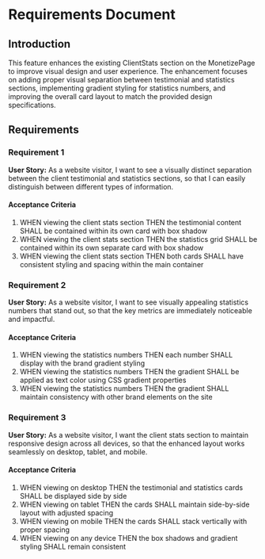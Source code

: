 # Requirements Document

## Introduction

This feature enhances the existing ClientStats section on the MonetizePage to improve visual design and user experience. The enhancement focuses on adding proper visual separation between testimonial and statistics sections, implementing gradient styling for statistics numbers, and improving the overall card layout to match the provided design specifications.

## Requirements

### Requirement 1

**User Story:** As a website visitor, I want to see a visually distinct separation between the client testimonial and statistics sections, so that I can easily distinguish between different types of information.

#### Acceptance Criteria

1. WHEN viewing the client stats section THEN the testimonial content SHALL be contained within its own card with box shadow
2. WHEN viewing the client stats section THEN the statistics grid SHALL be contained within its own separate card with box shadow
3. WHEN viewing the client stats section THEN both cards SHALL have consistent styling and spacing within the main container

### Requirement 2

**User Story:** As a website visitor, I want to see visually appealing statistics numbers that stand out, so that the key metrics are immediately noticeable and impactful.

#### Acceptance Criteria

1. WHEN viewing the statistics numbers THEN each number SHALL display with the brand gradient styling
2. WHEN viewing the statistics numbers THEN the gradient SHALL be applied as text color using CSS gradient properties
3. WHEN viewing the statistics numbers THEN the gradient SHALL maintain consistency with other brand elements on the site

### Requirement 3

**User Story:** As a website visitor, I want the client stats section to maintain responsive design across all devices, so that the enhanced layout works seamlessly on desktop, tablet, and mobile.

#### Acceptance Criteria

1. WHEN viewing on desktop THEN the testimonial and statistics cards SHALL be displayed side by side
2. WHEN viewing on tablet THEN the cards SHALL maintain side-by-side layout with adjusted spacing
3. WHEN viewing on mobile THEN the cards SHALL stack vertically with proper spacing
4. WHEN viewing on any device THEN the box shadows and gradient styling SHALL remain consistent